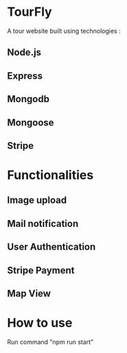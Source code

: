 # TourFly

A tour website built using technologies :

## Node.js

## Express

## Mongodb

## Mongoose

## Stripe

# Functionalities

## Image upload

## Mail notification

## User Authentication

## Stripe Payment

## Map View




# How to use

Run command "npm run start"
